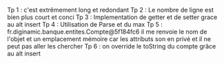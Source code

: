 Tp 1 : c'est extrêmement long et redondant
Tp 2 : Le nombre de ligne est bien plus court et conci 
Tp 3 : Implementation de getter et de setter grace au alt insert 
Tp 4 : Utilisation de Parse et du max 
Tp 5 : fr.diginamic.banque.entites.Compte@5f184fc6 il me renvoie le nom de l'objet et un emplacement mémoire car les attributs son en privé et il ne peut pas aller les chercher 
Tp 6 : on override le toString du compte grâce au alt insert 